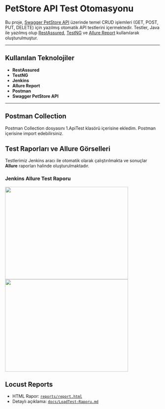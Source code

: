 # PetStore API Test Otomasyonu

Bu proje, [Swagger PetStore API](https://petstore.swagger.io/) üzerinde temel CRUD işlemleri (GET, POST, PUT, DELETE) için yazılmış otomatik API testlerini içermektedir. Testler, Java ile yazılmış olup [RestAssured](https://rest-assured.io/), [TestNG](https://testng.org/) ve [Allure Report](https://docs.qameta.io/allure/) kullanılarak oluşturulmuştur.

---

## Kullanılan Teknolojiler

- **RestAssured**
- **TestNG**
- **Jenkins**
- **Allure Report**
- **Postman**
- **Swagger PetStore API**

---

## Postman Collection

Postman Collection dosyasını 1.ApiTest klasörü içerisine ekledim. Postman içerisine import edebilirsiniz.

## Test Raporları ve Allure Görselleri

Testlerimiz Jenkins aracı ile otomatik olarak çalıştırılmakta ve sonuçlar **Allure** raporları halinde oluşturulmaktadır.
### Jenkins Allure Test Raporu

<img src="https://i.imgur.com/v8D33D2.png" width="400" height="300" />
<img src="https://i.imgur.com/DyuOwSt.png" width="400" height="300" />

## Locust Reports

- HTML Rapor: [`reports/report.html`](2.LoadTest/reports/Locust_2025-06-09-17h14_Main.py_https___petstore.swagger.io.html)
- Detaylı açıklama: [`docs/LoadTest-Raporu.md`](docs/LoadTest-Raporu.md)
